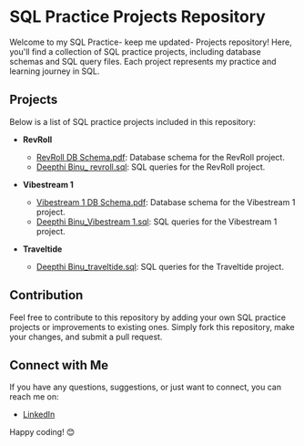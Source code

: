 # SQL Practice Projects Repository

Welcome to my SQL Practice- keep me updated-  Projects repository! Here, you'll find a collection of SQL practice projects, including database schemas and SQL query files. Each project represents my practice and learning journey in SQL.

## Projects

Below is a list of SQL practice projects included in this repository:

- **RevRoll**
  - [RevRoll DB Schema.pdf](RevRoll%20DB%20Schema.pdf): Database schema for the RevRoll project.
  - [Deepthi Binu_ revroll.sql](Deepthi%20Binu_%20revroll.sql): SQL queries for the RevRoll project.

- **Vibestream 1**
  - [Vibestream 1 DB Schema.pdf](Vibestream%201%20DB%20Schema.pdf): Database schema for the Vibestream 1 project.
  - [Deepthi Binu_Vibestream 1.sql](Deepthi%20Binu_Vibestream%201.sql): SQL queries for the Vibestream 1 project.

- **Traveltide**
  - [Deepthi Binu_traveltide.sql](Deepthi%20Binu_traveltide.sql): SQL queries for the Traveltide project.

## Contribution

Feel free to contribute to this repository by adding your own SQL practice projects or improvements to existing ones. Simply fork this repository, make your changes, and submit a pull request.

## Connect with Me

If you have any questions, suggestions, or just want to connect, you can reach me on:

- [LinkedIn](https://www.linkedin.com/in/deepthibinu)


Happy coding! 😊
